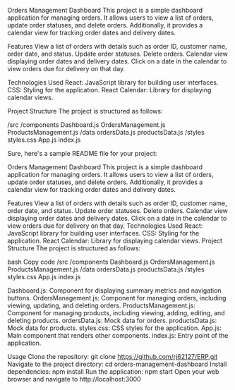 Orders Management Dashboard
This project is a simple dashboard application for managing orders. It allows users to view a list of orders, update order statuses, and delete orders. Additionally, it provides a calendar view for tracking order dates and delivery dates.

Features
View a list of orders with details such as order ID, customer name, order date, and status.
Update order statuses.
Delete orders.
Calendar view displaying order dates and delivery dates.
Click on a date in the calendar to view orders due for delivery on that day.


Technologies Used
React: JavaScript library for building user interfaces.
CSS: Styling for the application.
React Calendar: Library for displaying calendar views.


Project Structure
The project is structured as follows:

/src
  /components
    Dashboard.js
    OrdersManagement.js
    ProductsManagement.js
  /data
    ordersData.js
    productsData.js
  /styles
    styles.css
  App.js
  index.js





Sure, here's a sample README file for your project:

Orders Management Dashboard
This project is a simple dashboard application for managing orders. It allows users to view a list of orders, update order statuses, and delete orders. Additionally, it provides a calendar view for tracking order dates and delivery dates.

Features
View a list of orders with details such as order ID, customer name, order date, and status.
Update order statuses.
Delete orders.
Calendar view displaying order dates and delivery dates.
Click on a date in the calendar to view orders due for delivery on that day.
Technologies Used
React: JavaScript library for building user interfaces.
CSS: Styling for the application.
React Calendar: Library for displaying calendar views.
Project Structure
The project is structured as follows:

bash
Copy code
/src
  /components
    Dashboard.js
    OrdersManagement.js
    ProductsManagement.js
  /data
    ordersData.js
    productsData.js
  /styles
    styles.css
  App.js
  index.js

Dashboard.js: Component for displaying summary metrics and navigation buttons.
OrdersManagement.js: Component for managing orders, including viewing, updating, and deleting orders.
ProductsManagement.js: Component for managing products, including viewing, adding, editing, and deleting products.
ordersData.js: Mock data for orders.
productsData.js: Mock data for products.
styles.css: CSS styles for the application.
App.js: Main component that renders other components.
index.js: Entry point of the application.


Usage
Clone the repository: git clone https://github.com/rj62127/ERP.git
Navigate to the project directory: cd orders-management-dashboard
Install dependencies: npm install
Run the application: npm start
Open your web browser and navigate to http://localhost:3000

